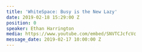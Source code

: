 ```yaml
---
title: 'WhiteSpace: Busy is the New Lazy'
date: 2019-02-18 15:29:00 Z
position: 0
speaker: Ethan Harrington
media: https://www.youtube.com/embed/SNVTCJcfcVc
message_date: 2019-02-17 10:00:00 Z
---
```


